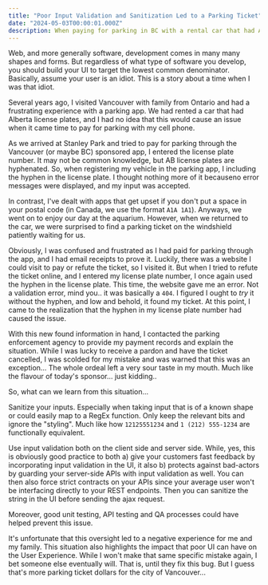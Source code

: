 ```yaml
---
title: "Poor Input Validation and Sanitization Led to a Parking Ticket"
date: "2024-05-03T00:00:01.000Z"
description: When paying for parking in BC with a rental car that had AB plates, I entered the license plate number 'incorrectly' which led to me getting a parking ticket"
---
```


Web, and more generally software, development comes in many many shapes and forms. But regardless of what type of software you develop, you should build your UI to target the lowest common denominator. Basically, assume your user is an idiot. This is a story about a time when I was that idiot.

Several years ago, I visited Vancouver with family from Ontario and had a frustrating experience with a parking app. We had rented a car that had Alberta license plates, and I had no idea that this would cause an issue when it came time to pay for parking with my cell phone.

As we arrived at Stanley Park and tried to pay for parking through the Vancouver (or maybe BC) sponsored app, I entered the license plate number. It may not be common knowledge, but AB license plates are hyphenated. So, when registering my vehicle in the parking app, I including the hyphen in the license plate. I thought nothing more of it becauseno error messages were displayed, and my input was accepted.

In contrast, I've dealt with apps that get upset if you don't put a space in your postal code (in Canada, we use the format `A1A 1A1`). Anyways, we went on to enjoy our day at the aquarium. However, when we returned to the car, we were surprised to find a parking ticket on the windshield patiently waiting for us.

Obviously, I was confused and frustrated as I had paid for parking through the app, and I had email receipts to prove it. Luckily, there was a website I could visit to pay or refute the ticket, so I visited it. But when I tried to refute the ticket online, and I entered my license plate number, I once again used the hyphen in the license plate. This time, the website gave me an error. Not a validation error, mind you.. it was basically a `404`. I figured I ought to *try* it without the hyphen, and low and behold, it found my ticket. At this point, I came to the realization that the hyphen in my license plate number had caused the issue.

With this new found information in hand, I contacted the parking enforcement agency to provide my payment records and explain the situation. While I was lucky to receive a pardon and have the ticket cancelled, I was scolded for my mistake and was warned that this was an exception... The whole ordeal left a very sour taste in my mouth. Much like the flavour of today's sponsor... just kidding..

So, what can we learn from this situation...

Sanitize your inputs. Especially when taking input that is of a known shape or could easily map to a RegEx function. Only keep the relevant bits and ignore the "styling". Much like how `12125551234` and `1 (212) 555-1234` are functionally equivalent.

Use input validation both on the client side and server side. While, yes, this is obviously good practice to both a) give your customers fast feedback by incorporating input validation in the UI, it also b) protects against bad-actors by guarding your server-side APIs with input validation as well. You can then also force strict contracts on your APIs since your average user won't be interfacing directly to your REST endpoints. Then you can sanitize the string in the UI before sending the ajax request.

Moreover, good unit testing, API testing and QA processes could have helped prevent this issue.

It's unfortunate that this oversight led to a negative experience for me and my family. This situation also highlights the impact that poor UI can have on the User Experience. While I won't make that same specific mistake again, I bet someone else eventually will. That is, until they fix this bug. But I guess that's more parking ticket dollars for the city of Vancouver... 


